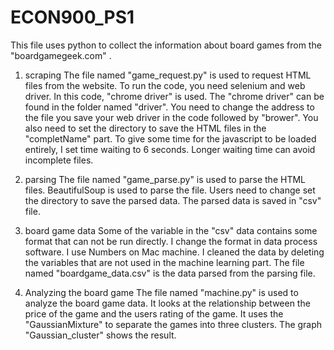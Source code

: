 # ECON900_PS1
This file uses python to collect the information about board games from the "boardgamegeek.com" .

1. scraping
The file named "game_request.py" is used to request HTML files from the website.
To run the code, you need selenium and web driver. In this code, "chrome driver" is used. The "chrome driver" can be found in the folder named "driver". You need to change the address to the file you save your web driver in the code followed by "brower".
You also need to set the directory to save the HTML files in the "completName" part.
To give some time for the javascript to be loaded entirely, I set time waiting to 6 seconds. Longer waiting time can avoid incomplete files. 

2. parsing
The file named "game_parse.py" is used to parse the HTML files.
BeautifulSoup is used to parse the file.
Users need to change set the directory to save the parsed data. 
The parsed data is saved in "csv" file.

3. board game data
Some of the variable in the "csv" data contains some format that can not be run directly. I change the format in data process software.  I use Numbers on Mac machine.
I cleaned the data by deleting the variables that are not used in the machine learning part.
The file named "boardgame_data.csv" is the data parsed from the parsing file.


4. Analyzing the board game
The file named "machine.py" is used to analyze the board game data.
It looks at the relationship between the price of the game and the users rating of the game. 
It uses the "GaussianMixture" to separate the games into three clusters. The graph "Gaussian_cluster" shows the result.